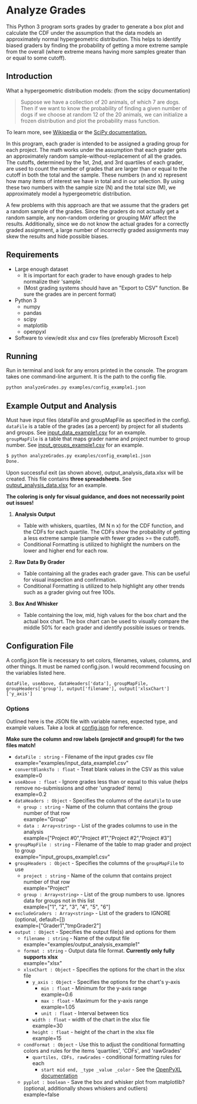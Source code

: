 # Analyze Grades
This Python 3 program sorts grades by grader to generate a box plot and calculate the 
CDF under the assumption that the data models an approximately normal 
hypergeometric distribution. This helps to identify biased graders by finding the probability of 
getting a more extreme sample from the overall (where extreme means having more samples greater than
or equal to some cutoff).

## Introduction

What a hypergeometric distribution models: (from the scipy documentation)  
> Suppose we have a collection of 20 animals, of which 7 
are dogs. Then if we want to know the probability of finding a given number of dogs if we 
choose at random 12 of the 20 animals, we can initialize a frozen distribution and plot the 
probability mass function.

To learn more, see [Wikipedia](https://en.wikipedia.org/wiki/Hypergeometric_distribution) or the 
[SciPy documentation.](https://docs.scipy.org/doc/scipy-0.14.0/reference/generated/scipy.stats.hypergeom.html)

In this program, each grader is intended to be assigned a grading group for each project.
The math works under the assumption that each grader gets an approximately random 
sample-without-replacement of all the grades. The cutoffs, determined by the 1st, 2nd, and 3rd 
quartiles of each grader, are used to count the number of grades that are larger than or equal to 
the cutoff in both the total and the sample. These numbers (n and x) represent how many items of 
interest we have in total and in our selection. By using these two numbers with the sample size (N)
and the total size (M), we approximately model a hypergeometric distribution.

A few problems with this approach are that we assume that the graders get a random sample of the 
grades. Since the graders do not actually get a random sample, any non-random ordering or grouping 
MAY affect the results. Additionally, since we do not know the actual grades for a correctly graded 
assignment, a large number of incorrectly graded assignments may skew the results and hide possible 
biases.
  

## Requirements
- Large enough dataset
    - It is important for each grader to have enough grades to help normalize their 'sample.'
    - (Most grading systems should have an "Export to CSV" function. Be sure the grades are in 
percent format)
- Python 3
    - numpy
    - pandas
    - scipy
    - matplotlib
    - openpyxl
- Software to view/edit xlsx and csv files (preferably Microsoft Excel)

## Running
Run in terminal and look for any errors printed in the console. The program takes one command-line
argument. It is the path to the config file.
```bash
python analyzeGrades.py examples/config_example1.json
```

## Example Output and Analysis
Must have input files (dataFile and groupMapFile as specified in the config).  
```dataFile``` is a table of the grades (as a percent) by project for all students and groups. See 
[input_data_example1.csv](examples/input_data_example1.csv) for an example.   
```groupMapFile``` is a table that maps grader name and project number to group number. See 
[input_groups_example1.csv](examples/input_groups_example1.csv) for an example.   
```bash
$ python analyzeGrades.py examples/config_example1.json
Done.
```
Upon successful exit (as shown above), output_analysis_data.xlsx will be created. This file
contains **three spreadsheets**. See [output_analysis_data.xlsx](examples/output_analysis_data.xlsx)
for an example.
  
**The coloring is only for visual guidance, and does not necessarily point out issues!**
  
1. **Analysis Output**   
    - Table with whiskers, quartiles, (M N n x) for the CDF function, and the CDFs for
each quartile. The CDFs show the probability of getting a less extreme sample (sample with fewer 
grades >= the cutoff).
    - Conditional Formatting is utilized to highlight the numbers on the lower and higher end for 
    each row.
    
2. **Raw Data By Grader**   
    - Table containing all the grades each grader gave. This can be useful for visual inspection 
    and confirmation.
    - Conditional Formatting is utilized to help highlight any other trends such as a grader giving 
    out free 100s.

3. **Box And Whisker**   
    - Table containing the low, mid, high values for the box chart and the actual box chart. The box
     chart can be used to visually compare the middle 50% for each grader and identify possible 
     issues or trends.


## Configuration File
A config.json file is necessary to set colors, filenames, values, columns, and other things. 
It must be named config.json. I would recommend focusing on the variables listed here.
 

```dataFile, useAbove, dataHeaders['data'], groupMapFile, groupHeaders['group'], output['filename'], output['xlsxChart']['y_axis']```
 
### Options
Outlined here is the JSON file with variable names, expected type, and example values. 
Take a look at [config.json](examples/config_example1.json) for reference.
 
**Make sure the column and row labels (project# and group#) for the two files match!**
 
- ```dataFile : string``` - Filename of the input grades csv file  
example="examples/input_data_example1.csv"
- ```convertBlanksTo : float``` - Treat blank values in the CSV as this value  
example=0
- ```useAbove : float``` - Ignore grades less than or equal to this value 
(helps remove no-submissions and other 'ungraded' items)  
example=0.2
- ```dataHeaders : Object``` - Specifies the columns of the ```dataFile``` to use
    - ```group : string``` - Name of the column that contains the group number of that row   
    example="Group"
    - ```data : Array<string>``` - List of the grades columns to use in the analysis  
    example=["Project #0","Project #1","Project #2","Project #3"]
- ```groupMapFile : string``` - Filename of the table to map grader and project to group  
example="input_groups_example1.csv"
- ```groupHeaders : Object``` - Specifies the columns of the ```groupMapFile``` to use
    - ```project : string``` - Name of the column that contains project number of that row   
    example="Project"
    - ```group : Array<string>``` - List of the group numbers to use. Ignores data for groups not 
    in this list   
    example=["1", "2", "3", "4", "5", "6"]
- ```excludeGraders : Array<string>``` - List of the graders to IGNORE (optional, default=[])    
example=["Grader1","tmpGrader2"]
- ```output : Object``` - Specifies the output file(s) and options for them
    - ```filename : string``` - Name of the output file  
    example="examples/output_analysis_example1"
    - ```format : string``` - Output data file format. **Currently only fully supports xlsx**  
    example="xlsx"
    - ```xlsxChart : Object``` - Specifies the options for the chart in the xlsx file
        - ```y_axis : Object``` - Specifies the options for the chart's y-axis
            - ```min : float``` - Minimum for the y-axis range  
            example=0.6
            - ```max : float``` - Maximum for the y-axis range  
            example=1.05
            - ```unit : float``` - Interval between tics
        - ```width : float``` - width of the chart in the xlsx file  
        example=30
        - ```height : float``` - height of the chart in the xlsx file  
        example=15
    - ```condFormat : Object``` - Use this to adjust the conditional formatting colors and rules for
    the items 'quartiles', 'CDFs', and 'rawGrades'
        - ```quartiles, CDFs, rawGrades``` - conditional formatting rules for each
            - ```start mid end, _type _value _color``` - See the 
            [OpenPyXL documentation](https://openpyxl.readthedocs.io/en/stable/formatting.html)
    - ```pyplot : boolean``` - Save the box and whisker plot from matplotlib?
    (optional, additionally shows whiskers and outliers)  
    example=false